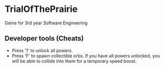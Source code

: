 # TrialOfThePrairie
Game for 3rd year Software Engineering

## Developer tools (Cheats)
- Press '1' to unlock all powers.
- Press 'F' to spawn collectible orbs. If you have all powers unlocked, you will be able to collide into them for a temporary speed boost.
